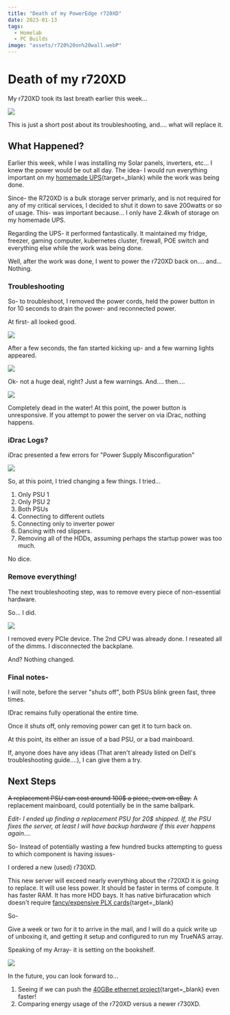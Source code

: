 ```yaml
---
title: "Death of my PowerEdge r720XD"
date: 2023-01-13
tags:
  - Homelab
  - PC Builds
image: "assets/r720%20on%20wall.webP"
---
```


# Death of my r720XD

My r720XD took its last breath earlier this week...

![](assets/r720%20on%20wall.webP)

This is just a short post about its troubleshooting, and.... what will replace it.

<!-- more -->

## What Happened?

Earlier this week, while I was installing my Solar panels, inverters, etc... I knew the power would be out all day. The idea- I would run everything important on my [homemade UPS](https://xtremeownage.com/2021/06/12/portable-2-4kwh-power-supply-ups/){target=_blank} while the work was being done.

Since- the R720XD is a bulk storage server primarly, and is not required for any of my critical services, I decided to shut it down to save 200watts or so of usage. This- was important because... I only have 2.4kwh of storage on my homemade UPS.

Regarding the UPS- it performed fantastically. It maintained my fridge, freezer, gaming computer, kubernetes cluster, firewall, POE switch and everything else while the work was being done. 

Well, after the work was done, I went to power the r720XD back on.... and... Nothing.

### Troubleshooting

So- to troubleshoot, I removed the power cords, held the power button in for 10 seconds to drain the power- and reconnected power.

At first- all looked good.

![](assets/green.webP)

After a few seconds, the fan started kicking up- and a few warning lights appeared.

![](assets/yellow.webP)

Ok- not a huge deal, right? Just a few warnings. And.... then....

![](assets/dead.webP)

Completely dead in the water! At this point, the power button is unresponsive. If you attempt to power the server on via iDrac, nothing happens.

### iDrac Logs?

iDrac presented a few errors for "Power Supply Misconfiguration"

![](assets/idrac%20errors.png)

So, at this point, I tried changing a few things. I tried...

1. Only PSU 1
2. Only PSU 2
3. Both PSUs
4. Connecting to different outlets
5. Connecting only to inverter power
6. Dancing with red slippers.
7. Removing all of the HDDs, assuming perhaps the startup power was too much.

No dice.

### Remove everything!

The next troubleshooting step, was to remove every piece of non-essential hardware.

So... I did.

![](assets/r720%20stripped.webP)

I removed every PCIe device. The 2nd CPU was already done. I reseated all of the dimms. I disconnected the backplane.

And? Nothing changed.

### Final notes-

I will note, before the server "shuts off", both PSUs blink green fast, three times.

IDrac remains fully operational the entire time.

Once it shuts off, only removing power can get it to turn back on.

At this point, its either an issue of a bad PSU, or a bad mainboard. 

If, anyone does have any ideas (That aren't already listed on Dell's troubleshooting guide....), I can give them a try.

## Next Steps

~~A replacement PSU can cost around 100$ a piece, even on eBay.~~ A replacement mainboard, could potentially be in the same ballpark.

*Edit- I ended up finding a replacement PSU for 20$ shipped. If, the PSU fixes the server, at least I will have backup hardware if this ever happens again....*

So- Instead of potentially wasting a few hundred bucks attempting to guess to which component is having issues- 

I ordered a new (used) r730XD.

This new server will exceed nearly everything about the r720XD it is going to replace. It will use less power. It should be faster in terms of compute. It has faster RAM. It has more HDD bays. It has native birfuracation which doesn't require [fancy/expensive PLX cards](./../2022/R720XD-Bifurcation.md){target=_blank}

So-

Give a week or two for it to arrive in the mail, and I will do a quick write up of unboxing it, and getting it setup and configured to run my TrueNAS array.

Speaking of my Array- it is setting on the bookshelf.

![](assets/r720%20drives.webP)

In the future, you can look forward to...

1. Seeing if we can push the [40GBe ethernet project](./../../../../pages/Projects/40G-NAS.md){target=_blank} even faster!
2. Comparing energy usage of the r720XD versus a newer r730XD.